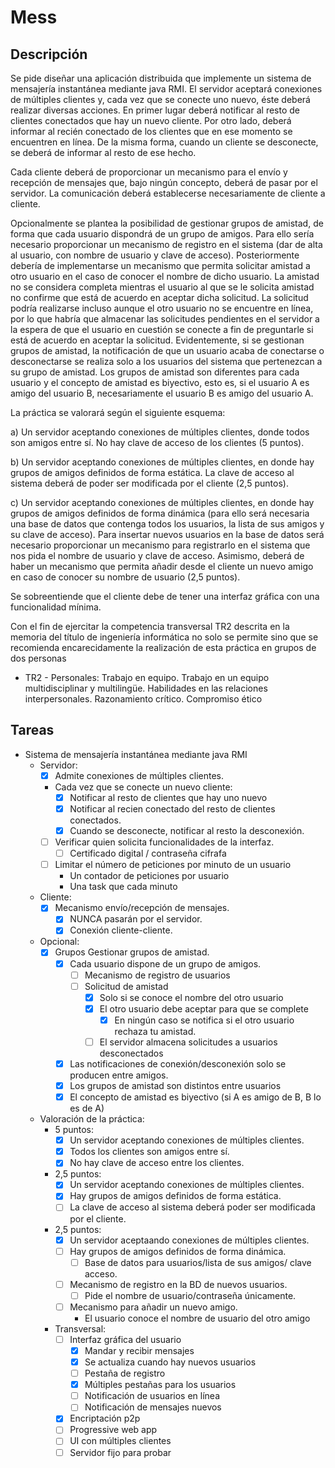 # Mess

## Descripción

Se pide diseñar una aplicación distribuida que implemente un sistema de mensajería instantánea mediante java RMI. El servidor aceptará conexiones de múltiples clientes y, cada vez que se conecte uno nuevo, éste deberá realizar diversas acciones. En primer lugar deberá notificar al resto de clientes conectados que hay un nuevo cliente. Por otro lado, deberá informar al recién conectado de los clientes que en ese momento se encuentren en línea. De la misma forma, cuando un cliente se desconecte, se deberá de informar al resto de ese hecho.

Cada cliente deberá de proporcionar un mecanismo para el envío y recepción de mensajes que, bajo ningún concepto, deberá de pasar por el servidor. La comunicación deberá establecerse necesariamente de cliente a cliente.

Opcionalmente se plantea la posibilidad de gestionar grupos de amistad, de forma que cada usuario dispondrá de un grupo de amigos. Para ello sería necesario proporcionar un mecanismo de registro en el sistema (dar de alta al usuario, con nombre de usuario y clave de acceso). Posteriormente debería de implementarse un mecanismo que permita solicitar amistad a otro usuario en el caso de conocer el nombre de dicho usuario. La amistad no se considera completa mientras el usuario al que se le solicita amistad no confirme que está de acuerdo en aceptar dicha solicitud. La solicitud podría realizarse incluso aunque el otro usuario no se encuentre en línea, por lo que habría que almacenar las solicitudes pendientes en el servidor a la espera de que el usuario en cuestión se conecte a fin de preguntarle si está de acuerdo en aceptar la solicitud. Evidentemente, si se gestionan grupos de amistad, la notificación de que un usuario acaba de conectarse o desconectarse se realiza solo a los usuarios del sistema que pertenezcan a su grupo de amistad. Los grupos de amistad son diferentes para cada usuario y el concepto de amistad es biyectivo, esto es, si el usuario A es amigo del usuario B, necesariamente el usuario B es amigo del usuario A.

La práctica se valorará según el siguiente esquema:

a) Un servidor aceptando conexiones de múltiples clientes, donde todos son amigos entre sí. No hay clave de acceso de los clientes (5 puntos).

b) Un servidor aceptando conexiones de múltiples clientes, en donde hay grupos de amigos definidos de forma estática. La clave de acceso al sistema deberá de poder ser modificada por el cliente (2,5 puntos).

c) Un servidor aceptando conexiones de múltiples clientes, en donde hay grupos de amigos definidos de forma dinámica (para ello será necesaria una base de datos que contenga todos los usuarios, la lista de sus amigos y su clave de acceso). Para insertar nuevos usuarios en la base de datos será necesario proporcionar un mecanismo para registrarlo en el sistema que nos pida el nombre de usuario y clave de acceso. Asimismo, deberá de haber un mecanismo que permita añadir desde el cliente un nuevo amigo en caso de conocer su nombre de usuario (2,5 puntos).

Se sobreentiende que el cliente debe de tener una interfaz gráfica con una funcionalidad mínima.

Con el fin de ejercitar la competencia transversal TR2 descrita en la memoria del título de ingeniería informática no solo se permite sino que se recomienda encarecidamente la realización de esta práctica en grupos de dos personas

- TR2 - Personales: Trabajo en equipo. Trabajo en un equipo multidisciplinar y multilingüe. Habilidades en las relaciones interpersonales. Razonamiento crítico. Compromiso ético

## Tareas
- Sistema de mensajería instantánea mediante java RMI
  - Servidor:
    - [x] Admite conexiones de múltiples clientes.
    - Cada vez que se conecte un nuevo cliente:
      - [x] Notificar al resto de clientes que hay uno nuevo
      - [x] Notificar al recien conectado del resto de clientes conectados.
      - [x] Cuando se desconecte, notificar al resto la desconexión.
    - [ ] Verificar quien solicita funcionalidades de la interfaz.
      - [ ] Certificado digital / contraseña cifrafa
    - [ ] Limitar el número de peticiones por minuto de un usuario
      - Un contador de peticiones por usuario
      - Una task que cada minuto 
  - Cliente:
    - [x] Mecanismo envío/recepción de mensajes.
      - [x] NUNCA pasarán por el servidor.
      - [x] Conexión cliente-cliente.
  - Opcional:
    - [x] Grupos Gestionar grupos de amistad.
      - [x] Cada usuario dispone de un grupo de amigos.
        - [ ] Mecanismo de registro de usuarios
        - [ ] Solicitud de amistad
          - [x] Solo si se conoce el nombre del otro usuario
          - [x] El otro usuario debe aceptar para que se complete
            - [x] En ningún caso se notifica si el otro usuario rechaza tu amistad.
          - [ ] El servidor almacena solicitudes a usuarios desconectados
      - [x] Las notificaciones de conexión/desconexión solo se producen entre amigos.
      - [x] Los grupos de amistad son distintos entre usuarios
      - [x] El concepto de amistad es biyectivo (si A es amigo de B, B lo es de A)
  - Valoración de la práctica:
    - 5 puntos:
      - [x] Un servidor aceptando conexiones de múltiples clientes.
      - [x] Todos los clientes son amigos entre sí.
      - [x] No hay clave de acceso entre los clientes.
    - 2,5 puntos:
      - [x] Un servidor aceptando conexiones de múltiples clientes.
      - [x] Hay grupos de amigos definidos de forma estática.
      - [ ] La clave de acceso al sistema deberá poder ser modificada por el cliente.
    - 2,5 puntos:
      - [x] Un servidor aceptaando conexiones de múltiples clientes.
      - [ ] Hay grupos de amigos definidos de forma dinámica.
        - [ ] Base de datos para usuarios/lista de sus amigos/ clave acceso.
      - [ ] Mecanismo de registro en la BD de nuevos usuarios.
        - [ ] Pide el nombre de usuario/contraseña únicamente.
      - [ ] Mecanismo para añadir un nuevo amigo.
        - El usuario conoce el nombre de usuario del otro amigo
    - Transversal:
      - [ ] Interfaz gráfica del usuario
        - [x] Mandar y recibir mensajes
        - [x] Se actualiza cuando hay nuevos usuarios
        - [ ] Pestaña de registro
        - [x] Múltiples pestañas para los usuarios
        - [ ] Notificación de usuarios en línea
        - [ ] Notificación de mensajes nuevos
      - [x] Encriptación p2p
      - [ ] Progressive web app
      - [ ] UI con múltiples clientes
      - [ ] Servidor fijo para probar
